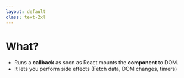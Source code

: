 ```yaml
---
layout: default
class: text-2xl
---
```


# What?

- Runs a **callback** as soon as React mounts the **component** to DOM.
- It lets you perform side effects (Fetch data, DOM changes, timers)
